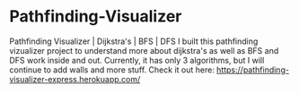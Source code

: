 # Pathfinding-Visualizer
Pathfinding Visualizer | Dijkstra's | BFS | DFS
I built this pathfinding vizualizer project to understand more about dijkstra's as well as BFS and DFS work inside and out. Currently, it has only 3 algorithms, but I will continue to add
walls and more stuff. Check it out here: https://pathfinding-visualizer-express.herokuapp.com/
